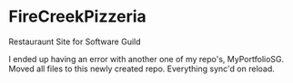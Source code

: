 # FireCreekPizzeria
Restauraunt Site for Software Guild

I ended up having an error with another one of my repo's, MyPortfolioSG.  Moved all files to this newly created repo. Everything sync'd on reload.
